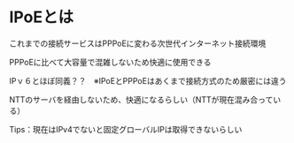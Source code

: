 # IPoEとは

これまでの接続サービスはPPPoEに変わる次世代インターネット接続環境

PPPoEに比べて大容量で混雑しないため快適に使用できる

IPｖ６とほぼ同義？？　※IPoEとPPPoEはあくまで接続方式のため厳密には違う

NTTのサーバを経由しないため、快適になるらしい（NTTが現在混み合っている）

Tips：現在はIPv4でないと固定グローバルIPは取得できないらしい
